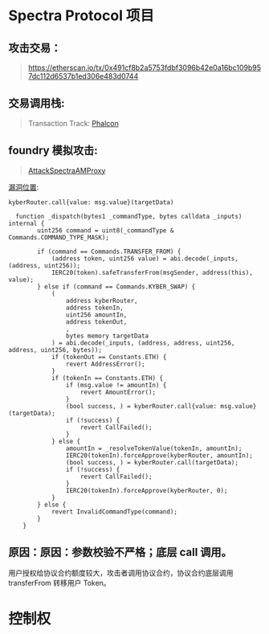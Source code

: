 # Spectra Protocol 项目

## 攻击交易：

> https://etherscan.io/tx/0x491cf8b2a5753fdbf3096b42e0a16bc109b957dc112d6537b1ed306e483d0744

## 交易调用栈:

> Transaction Track: [Phalcon](https://app.blocksec.com/explorer/tx/eth/0x491cf8b2a5753fdbf3096b42e0a16bc109b957dc112d6537b1ed306e483d0744)

## foundry 模拟攻击:

> [AttackSpectraAMProxy](../contracts/test/AttackSpectraAMProxy.t.sol)

[漏洞位置](https://etherscan.io/address/0x51bdbfcd7656e2c25ad1bc8037f70572b7142ecc#code#F7#L338):

`kyberRouter.call{value: msg.value}(targetData)`

```solidity
  function _dispatch(bytes1 _commandType, bytes calldata _inputs) internal {
        uint256 command = uint8(_commandType & Commands.COMMAND_TYPE_MASK);

        if (command == Commands.TRANSFER_FROM) {
            (address token, uint256 value) = abi.decode(_inputs, (address, uint256));
            IERC20(token).safeTransferFrom(msgSender, address(this), value);
        } else if (command == Commands.KYBER_SWAP) {
            (
                address kyberRouter,
                address tokenIn,
                uint256 amountIn,
                address tokenOut,
                ,
                bytes memory targetData
            ) = abi.decode(_inputs, (address, address, uint256, address, uint256, bytes));
            if (tokenOut == Constants.ETH) {
                revert AddressError();
            }
            if (tokenIn == Constants.ETH) {
                if (msg.value != amountIn) {
                    revert AmountError();
                }
                (bool success, ) = kyberRouter.call{value: msg.value}(targetData);
                if (!success) {
                    revert CallFailed();
                }
            } else {
                amountIn = _resolveTokenValue(tokenIn, amountIn);
                IERC20(tokenIn).forceApprove(kyberRouter, amountIn);
                (bool success, ) = kyberRouter.call(targetData);
                if (!success) {
                    revert CallFailed();
                }
                IERC20(tokenIn).forceApprove(kyberRouter, 0);
            }
        } else {
            revert InvalidCommandType(command);
        }
    }
```

## 原因：原因：参数校验不严格；底层 call 调用。

用户授权给协议合约额度较大，攻击者调用协议合约，协议合约底层调用 transferFrom 转移用户 Token。

# 控制权
